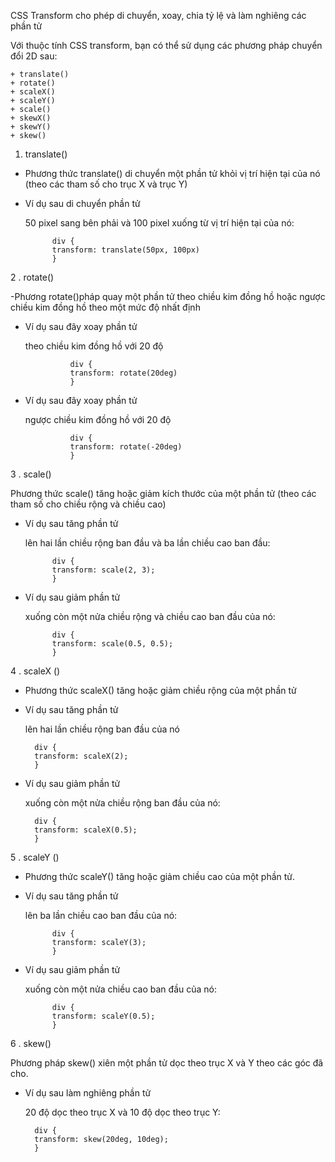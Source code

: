  CSS Transform cho phép  di chuyển, xoay, chia tỷ lệ và làm nghiêng các phần tử

Với thuộc tính CSS transform, bạn có thể sử dụng các phương pháp chuyển đổi 2D sau:

    + translate()
    + rotate()
    + scaleX()
    + scaleY()
    + scale()
    + skewX()
    + skewY()
    + skew()

1. translate()

- Phương thức translate() di chuyển một phần tử khỏi vị trí hiện tại của nó (theo các tham số cho trục X và trục Y)

+ Ví dụ sau di chuyển phần tử <div> 50 pixel sang bên phải và 100 pixel xuống từ vị trí hiện tại của nó:

            div {
            transform: translate(50px, 100px)
            }

2 . rotate()

-Phương rotate()pháp quay một phần tử theo chiều kim đồng hồ hoặc ngược chiều kim đồng hồ theo một mức độ nhất định

+ Ví dụ sau đây xoay phần tử <div> theo chiều kim đồng hồ với 20 độ

                div {
                transform: rotate(20deg)
                }

+ Ví dụ sau đây xoay phần tử <div> ngược chiều kim đồng hồ với 20 độ

                div {
                transform: rotate(-20deg)
                }

3 .  scale()

Phương thức scale() tăng hoặc giảm kích thước của một phần tử (theo các tham số cho chiều rộng và chiều cao)

+ Ví dụ sau tăng phần tử <div> lên hai lần chiều rộng ban đầu và ba lần chiều cao ban đầu: 

            div {
            transform: scale(2, 3);
            }

+ Ví dụ sau giảm phần tử <div> xuống còn một nửa chiều rộng và chiều cao ban đầu của nó:

            div {
            transform: scale(0.5, 0.5);
            }

4 .  scaleX ()

- Phương thức scaleX() tăng hoặc giảm chiều rộng của một phần tử

+ Ví dụ sau tăng phần tử <div> lên hai lần chiều rộng ban đầu của nó

        div {
        transform: scaleX(2);
        }

+ Ví dụ sau giảm phần tử <div> xuống còn một nửa chiều rộng ban đầu của nó: 

        div {
        transform: scaleX(0.5);
        }

5 .   scaleY ()

- Phương thức scaleY() tăng hoặc giảm chiều cao của một phần tử.

+ Ví dụ sau tăng phần tử <div> lên ba lần chiều cao ban đầu của nó: 


            div {
            transform: scaleY(3);
            }

+ Ví dụ sau giảm phần tử <div> xuống còn một nửa chiều cao ban đầu của nó: 

            div {
            transform: scaleY(0.5);
            }


6 . skew()

Phương pháp  skew() xiên một phần tử dọc theo trục X và Y theo các góc đã cho.

+ Ví dụ sau làm nghiêng phần tử <div> 20 độ dọc theo trục X và 10 độ dọc theo trục Y:

        div {
        transform: skew(20deg, 10deg);
        }